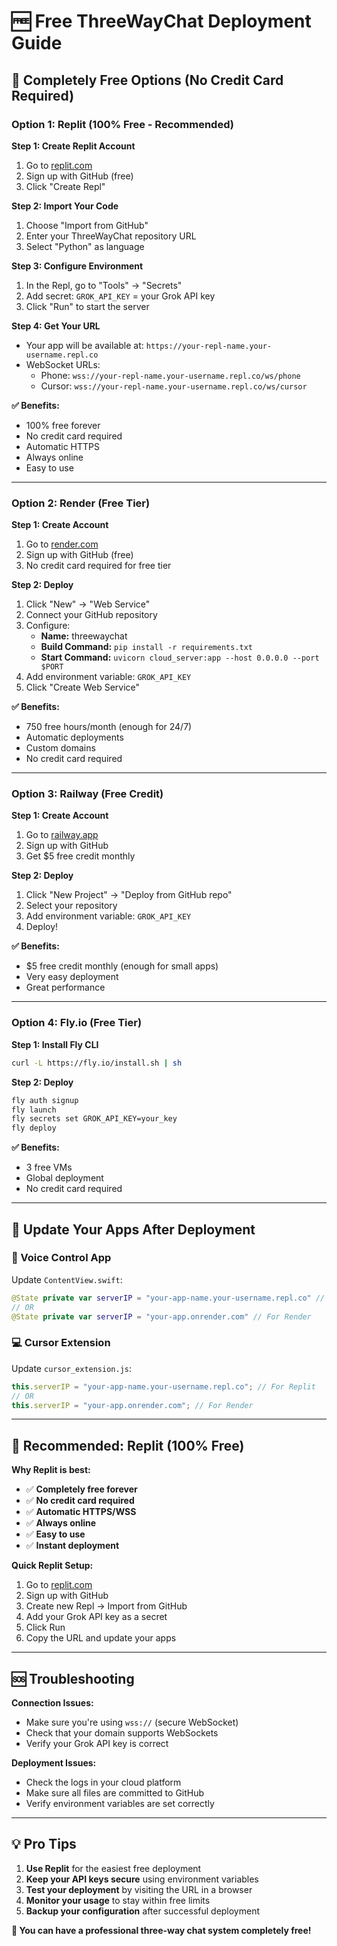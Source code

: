 # 🆓 Free ThreeWayChat Deployment Guide

## 🎯 Completely Free Options (No Credit Card Required)

### **Option 1: Replit (100% Free - Recommended)**

**Step 1: Create Replit Account**
1. Go to [replit.com](https://replit.com)
2. Sign up with GitHub (free)
3. Click "Create Repl"

**Step 2: Import Your Code**
1. Choose "Import from GitHub"
2. Enter your ThreeWayChat repository URL
3. Select "Python" as language

**Step 3: Configure Environment**
1. In the Repl, go to "Tools" → "Secrets"
2. Add secret: `GROK_API_KEY` = your Grok API key
3. Click "Run" to start the server

**Step 4: Get Your URL**
- Your app will be available at: `https://your-repl-name.your-username.repl.co`
- WebSocket URLs:
  - Phone: `wss://your-repl-name.your-username.repl.co/ws/phone`
  - Cursor: `wss://your-repl-name.your-username.repl.co/ws/cursor`

**✅ Benefits:**
- 100% free forever
- No credit card required
- Automatic HTTPS
- Always online
- Easy to use

---

### **Option 2: Render (Free Tier)**

**Step 1: Create Account**
1. Go to [render.com](https://render.com)
2. Sign up with GitHub (free)
3. No credit card required for free tier

**Step 2: Deploy**
1. Click "New" → "Web Service"
2. Connect your GitHub repository
3. Configure:
   - **Name:** threewaychat
   - **Build Command:** `pip install -r requirements.txt`
   - **Start Command:** `uvicorn cloud_server:app --host 0.0.0.0 --port $PORT`
4. Add environment variable: `GROK_API_KEY`
5. Click "Create Web Service"

**✅ Benefits:**
- 750 free hours/month (enough for 24/7)
- Automatic deployments
- Custom domains
- No credit card required

---

### **Option 3: Railway (Free Credit)**

**Step 1: Create Account**
1. Go to [railway.app](https://railway.app)
2. Sign up with GitHub
3. Get $5 free credit monthly

**Step 2: Deploy**
1. Click "New Project" → "Deploy from GitHub repo"
2. Select your repository
3. Add environment variable: `GROK_API_KEY`
4. Deploy!

**✅ Benefits:**
- $5 free credit monthly (enough for small apps)
- Very easy deployment
- Great performance

---

### **Option 4: Fly.io (Free Tier)**

**Step 1: Install Fly CLI**
```bash
curl -L https://fly.io/install.sh | sh
```

**Step 2: Deploy**
```bash
fly auth signup
fly launch
fly secrets set GROK_API_KEY=your_key
fly deploy
```

**✅ Benefits:**
- 3 free VMs
- Global deployment
- No credit card required

---

## 🔧 Update Your Apps After Deployment

### **📱 Voice Control App**
Update `ContentView.swift`:
```swift
@State private var serverIP = "your-app-name.your-username.repl.co" // For Replit
// OR
@State private var serverIP = "your-app.onrender.com" // For Render
```

### **💻 Cursor Extension**
Update `cursor_extension.js`:
```javascript
this.serverIP = "your-app-name.your-username.repl.co"; // For Replit
// OR
this.serverIP = "your-app.onrender.com"; // For Render
```

---

## 🎯 **Recommended: Replit (100% Free)**

**Why Replit is best:**
- ✅ **Completely free forever**
- ✅ **No credit card required**
- ✅ **Automatic HTTPS/WSS**
- ✅ **Always online**
- ✅ **Easy to use**
- ✅ **Instant deployment**

**Quick Replit Setup:**
1. Go to [replit.com](https://replit.com)
2. Sign up with GitHub
3. Create new Repl → Import from GitHub
4. Add your Grok API key as a secret
5. Click Run
6. Copy the URL and update your apps

---

## 🆘 Troubleshooting

**Connection Issues:**
- Make sure you're using `wss://` (secure WebSocket)
- Check that your domain supports WebSockets
- Verify your Grok API key is correct

**Deployment Issues:**
- Check the logs in your cloud platform
- Make sure all files are committed to GitHub
- Verify environment variables are set correctly

---

## 💡 Pro Tips

1. **Use Replit** for the easiest free deployment
2. **Keep your API keys secure** using environment variables
3. **Test your deployment** by visiting the URL in a browser
4. **Monitor your usage** to stay within free limits
5. **Backup your configuration** after successful deployment

**🎉 You can have a professional three-way chat system completely free!**
